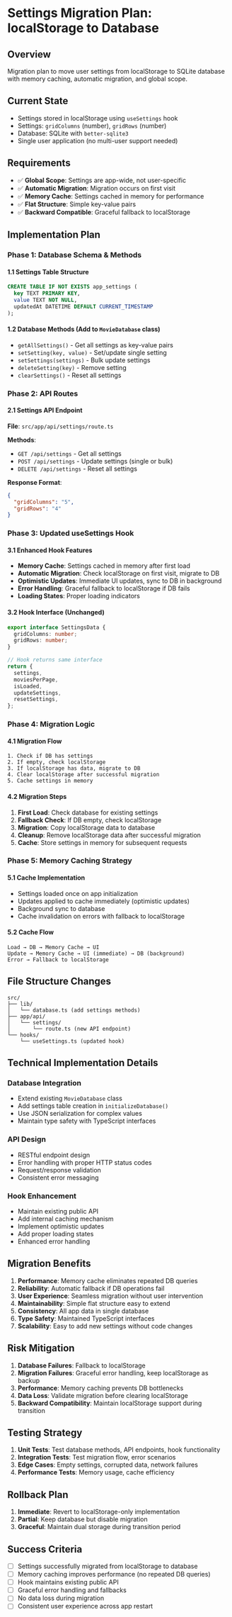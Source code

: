 # Settings Migration Plan: localStorage to Database

## Overview
Migration plan to move user settings from localStorage to SQLite database with memory caching, automatic migration, and global scope.

## Current State
- Settings stored in localStorage using `useSettings` hook
- Settings: `gridColumns` (number), `gridRows` (number)
- Database: SQLite with `better-sqlite3`
- Single user application (no multi-user support needed)

## Requirements
- ✅ **Global Scope**: Settings are app-wide, not user-specific
- ✅ **Automatic Migration**: Migration occurs on first visit
- ✅ **Memory Cache**: Settings cached in memory for performance
- ✅ **Flat Structure**: Simple key-value pairs
- ✅ **Backward Compatible**: Graceful fallback to localStorage

## Implementation Plan

### Phase 1: Database Schema & Methods

#### 1.1 Settings Table Structure
```sql
CREATE TABLE IF NOT EXISTS app_settings (
  key TEXT PRIMARY KEY,
  value TEXT NOT NULL,
  updatedAt DATETIME DEFAULT CURRENT_TIMESTAMP
);
```

#### 1.2 Database Methods (Add to `MovieDatabase` class)
- `getAllSettings()` - Get all settings as key-value pairs
- `setSetting(key, value)` - Set/update single setting
- `setSettings(settings)` - Bulk update settings
- `deleteSetting(key)` - Remove setting
- `clearSettings()` - Reset all settings

### Phase 2: API Routes

#### 2.1 Settings API Endpoint
**File**: `src/app/api/settings/route.ts`

**Methods**:
- `GET /api/settings` - Get all settings
- `POST /api/settings` - Update settings (single or bulk)
- `DELETE /api/settings` - Reset all settings

**Response Format**:
```json
{
  "gridColumns": "5",
  "gridRows": "4"
}
```

### Phase 3: Updated useSettings Hook

#### 3.1 Enhanced Hook Features
- **Memory Cache**: Settings cached in memory after first load
- **Automatic Migration**: Check localStorage on first visit, migrate to DB
- **Optimistic Updates**: Immediate UI updates, sync to DB in background
- **Error Handling**: Graceful fallback to localStorage if DB fails
- **Loading States**: Proper loading indicators

#### 3.2 Hook Interface (Unchanged)
```typescript
export interface SettingsData {
  gridColumns: number;
  gridRows: number;
}

// Hook returns same interface
return {
  settings,
  moviesPerPage,
  isLoaded,
  updateSettings,
  resetSettings,
};
```

### Phase 4: Migration Logic

#### 4.1 Migration Flow
```
1. Check if DB has settings
2. If empty, check localStorage
3. If localStorage has data, migrate to DB
4. Clear localStorage after successful migration
5. Cache settings in memory
```

#### 4.2 Migration Steps
1. **First Load**: Check database for existing settings
2. **Fallback Check**: If DB empty, check localStorage
3. **Migration**: Copy localStorage data to database
4. **Cleanup**: Remove localStorage data after successful migration
5. **Cache**: Store settings in memory for subsequent requests

### Phase 5: Memory Caching Strategy

#### 5.1 Cache Implementation
- Settings loaded once on app initialization
- Updates applied to cache immediately (optimistic updates)
- Background sync to database
- Cache invalidation on errors with fallback to localStorage

#### 5.2 Cache Flow
```
Load → DB → Memory Cache → UI
Update → Memory Cache → UI (immediate) → DB (background)
Error → Fallback to localStorage
```

## File Structure Changes

```
src/
├── lib/
│   └── database.ts (add settings methods)
├── app/api/
│   └── settings/
│       └── route.ts (new API endpoint)
└── hooks/
    └── useSettings.ts (updated hook)
```

## Technical Implementation Details

### Database Integration
- Extend existing `MovieDatabase` class
- Add settings table creation in `initializeDatabase()`
- Use JSON serialization for complex values
- Maintain type safety with TypeScript interfaces

### API Design
- RESTful endpoint design
- Error handling with proper HTTP status codes
- Request/response validation
- Consistent error messaging

### Hook Enhancement
- Maintain existing public API
- Add internal caching mechanism
- Implement optimistic updates
- Add proper loading states
- Enhanced error handling

## Migration Benefits

1. **Performance**: Memory cache eliminates repeated DB queries
2. **Reliability**: Automatic fallback if DB operations fail
3. **User Experience**: Seamless migration without user intervention
4. **Maintainability**: Simple flat structure easy to extend
5. **Consistency**: All app data in single database
6. **Type Safety**: Maintained TypeScript interfaces
7. **Scalability**: Easy to add new settings without code changes

## Risk Mitigation

1. **Database Failures**: Fallback to localStorage
2. **Migration Failures**: Graceful error handling, keep localStorage as backup
3. **Performance**: Memory caching prevents DB bottlenecks
4. **Data Loss**: Validate migration before clearing localStorage
5. **Backward Compatibility**: Maintain localStorage support during transition

## Testing Strategy

1. **Unit Tests**: Test database methods, API endpoints, hook functionality
2. **Integration Tests**: Test migration flow, error scenarios
3. **Edge Cases**: Empty settings, corrupted data, network failures
4. **Performance Tests**: Memory usage, cache efficiency

## Rollback Plan

1. **Immediate**: Revert to localStorage-only implementation
2. **Partial**: Keep database but disable migration
3. **Graceful**: Maintain dual storage during transition period

## Success Criteria

- [ ] Settings successfully migrated from localStorage to database
- [ ] Memory caching improves performance (no repeated DB queries)
- [ ] Hook maintains existing public API
- [ ] Graceful error handling and fallbacks
- [ ] No data loss during migration
- [ ] Consistent user experience across app restart
